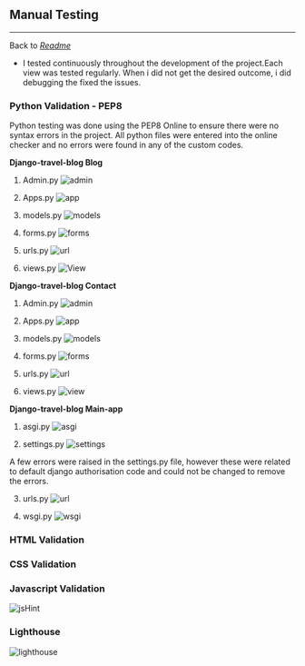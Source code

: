 ## Manual Testing
______________________________
Back to *[Readme](https://github.com/Deepak9912/django-travel-blog)*

* I tested continuously throughout the development of the project.Each view was tested regularly. When i did not get the desired outcome, i did debugging the fixed the issues.

### Python Validation - PEP8
Python testing was done using the PEP8 Online to ensure there were no syntax errors in the project. All python files were entered into the online checker and no errors were found in any of the custom codes.

**Django-travel-blog Blog**
1. Admin.py
![admin](https://user-images.githubusercontent.com/93731898/180001414-83f91a1f-d8a4-47f6-8b06-2d1c88c5da60.PNG)

2. Apps.py
![app](https://user-images.githubusercontent.com/93731898/180001498-5e0dcb16-4b3b-4872-bd01-f2d8f8ad1c69.PNG)

3. models.py
![models](https://user-images.githubusercontent.com/93731898/180001542-f035308e-a722-4915-b5d5-c2c539208267.PNG)

4. forms.py
![forms](https://user-images.githubusercontent.com/93731898/180001603-4469dd52-c7f8-4c6c-b33d-a4c1d8b3f177.PNG)

5. urls.py
![url](https://user-images.githubusercontent.com/93731898/180001665-8ed65077-15b4-4ccf-9f38-184129a17745.PNG)

6. views.py
![View](https://user-images.githubusercontent.com/93731898/180001710-ad6451aa-a77c-4ccb-867c-9157cb321e57.PNG)

**Django-travel-blog Contact**
1. Admin.py
![admin](https://user-images.githubusercontent.com/93731898/180001760-3bc0a277-1489-496b-8ae6-69ce45124482.PNG)

2. Apps.py
![app](https://user-images.githubusercontent.com/93731898/180001792-6d72345e-af3e-4126-a269-663e785de0d9.PNG)

3. models.py
 ![models](https://user-images.githubusercontent.com/93731898/180001854-de3a9b8c-b682-47f0-adde-7a8c37459d7b.PNG)

4. forms.py
![forms](https://user-images.githubusercontent.com/93731898/180001904-1c8432db-0c96-4908-a89f-a44d685ba429.PNG)

5. urls.py
![url](https://user-images.githubusercontent.com/93731898/180001947-7db85685-5ea4-48b8-a3c1-cb691af5150c.PNG)

6. views.py
![view](https://user-images.githubusercontent.com/93731898/180001997-c5ab272e-85bd-438f-ab87-8b25106d187e.PNG)


**Django-travel-blog Main-app**
1. asgi.py
![asgi](https://user-images.githubusercontent.com/93731898/180003644-5a496043-3153-46ab-a9f1-7513b52fba1c.PNG)

2. settings.py
![settings](https://user-images.githubusercontent.com/93731898/180003715-a53d78e5-dd7f-4567-b0f0-b8e723280039.PNG)

A few errors were raised in the settings.py file, however these were related to default django authorisation code and could not be changed to remove the errors.

3. urls.py
![url](https://user-images.githubusercontent.com/93731898/180003761-ca4b6d2e-3a22-4802-9444-4be3074581f1.PNG)

4. wsgi.py
![wsgi](https://user-images.githubusercontent.com/93731898/180003803-d60784d6-39cf-4bd6-92df-8f75bc6cfe26.PNG)


### HTML Validation 


### CSS Validation


### Javascript Validation
![jsHint](https://user-images.githubusercontent.com/93731898/180004804-9863f864-3617-4780-b897-efb1dbc9d369.PNG)

### Lighthouse
![lighthouse](https://user-images.githubusercontent.com/93731898/180081848-fe265411-3880-4a93-a49f-4b0efb2f4b44.PNG)
